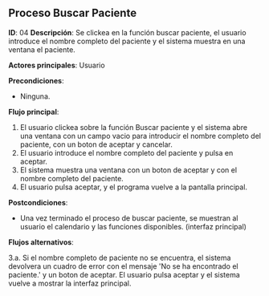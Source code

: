 ## Proceso Buscar Paciente

**ID**: 04
**Descripción**: Se clickea en la función buscar paciente, el usuario introduce el nombre completo del paciente y el sistema muestra en una ventana el paciente.

**Actores principales**: Usuario

**Precondiciones**:
* Ninguna.

**Flujo principal**:
1. El usuario clickea sobre la función Buscar paciente y el sistema abre una ventana con un campo vacio para introducir el nombre completo del paciente, con un boton de aceptar y cancelar.   
1. El usuario introduce el nombre completo del paciente y pulsa en aceptar.  
1. El sistema muestra una ventana con un boton de aceptar y con el nombre completo del paciente.
1. El usuario pulsa aceptar, y el programa vuelve a la pantalla principal.
 
**Postcondiciones**:

* Una vez terminado el proceso de buscar paciente, se muestran al usuario el calendario y las funciones disponibles. (interfaz principal)

**Flujos alternativos**:

3.a. Si el nombre completo de paciente no se encuentra, el sistema devolvera un cuadro de error con el mensaje 'No se ha encontrado el paciente.' y un boton de aceptar. El usuario pulsa aceptar y el sistema vuelve a mostrar la interfaz principal.   